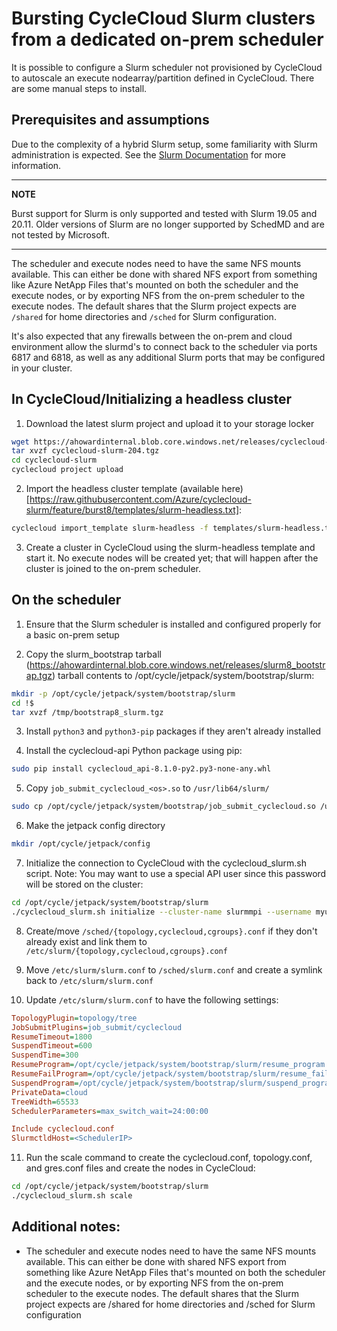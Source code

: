 # Bursting CycleCloud Slurm clusters from a dedicated on-prem scheduler

It is possible to configure a Slurm scheduler not provisioned by CycleCloud to autoscale an execute nodearray/partition defined in CycleCloud. There are some manual steps to install.

## Prerequisites and assumptions
Due to the complexity of a hybrid Slurm setup, some familiarity with Slurm administration is expected. See the [Slurm Documentation](https://slurm.schedmd.com/) for more information.

---
**NOTE**

Burst support for Slurm is only supported and tested with Slurm 19.05 and 20.11. Older versions of Slurm are no longer supported by SchedMD and are not tested by Microsoft.

---

The scheduler and execute nodes need to have the same NFS mounts available. This can either be done with shared NFS export from something like Azure NetApp Files that's mounted on both the scheduler and the execute nodes, or by exporting NFS from the on-prem scheduler to the execute nodes. The default shares that the Slurm project expects are `/shared` for home directories and `/sched` for Slurm configuration.

It's also expected that any firewalls between the on-prem and cloud environment allow the slurmd's to connect back to the scheduler via ports 6817 and 6818, as well as any additional Slurm ports that may be configured in your cluster.

## In CycleCloud/Initializing a headless cluster

1) Download the latest slurm project and upload it to your storage locker

```bash
wget https://ahowardinternal.blob.core.windows.net/releases/cyclecloud-slurm-204.tgz
tar xvzf cyclecloud-slurm-204.tgz
cd cyclecloud-slurm
cyclecloud project upload
```

2) Import the headless cluster template (available here)[https://raw.githubusercontent.com/Azure/cyclecloud-slurm/feature/burst8/templates/slurm-headless.txt]:

```bash
cyclecloud import_template slurm-headless -f templates/slurm-headless.txt -c slurm
```

3) Create a cluster in CycleCloud using the slurm-headless template and start it. No execute nodes will be created yet; that will happen after the cluster is joined to the on-prem scheduler.

## On the scheduler

1) Ensure that the Slurm scheduler is installed and configured properly for a basic on-prem setup

2) Copy the slurm_bootstrap tarball (https://ahowardinternal.blob.core.windows.net/releases/slurm8_bootstrap.tgz) tarball contents to /opt/cycle/jetpack/system/bootstrap/slurm:

```bash
mkdir -p /opt/cycle/jetpack/system/bootstrap/slurm
cd !$
tar xvzf /tmp/bootstrap8_slurm.tgz
```

3) Install `python3` and `python3-pip` packages if they aren't already installed

4) Install the cyclecloud-api Python package using pip:

```bash
sudo pip install cyclecloud_api-8.1.0-py2.py3-none-any.whl
```

5) Copy `job_submit_cyclecloud_<os>.so` to `/usr/lib64/slurm/`

```bash
sudo cp /opt/cycle/jetpack/system/bootstrap/job_submit_cyclecloud.so /usr/lib64/slurm/
```

6) Make the jetpack config directory

```bash
mkdir /opt/cycle/jetpack/config
```

7) Initialize the connection to CycleCloud with the cyclecloud_slurm.sh script. Note: You may want to use a special API user since this password will be stored on the cluster:

```bash
cd /opt/cycle/jetpack/system/bootstrap/slurm
./cyclecloud_slurm.sh initialize --cluster-name slurmmpi --username myuser --password mypass --url https://<cyclecloud_url> 
```

8) Create/move `/sched/{topology,cyclecloud,cgroups}.conf` if they don't already exist and link them to `/etc/slurm/{topology,cyclecloud,cgroups}.conf`

9) Move `/etc/slurm/slurm.conf` to `/sched/slurm.conf` and create a symlink back to `/etc/slurm/slurm.conf`

10) Update `/etc/slurm/slurm.conf` to have the following settings:

```ini
TopologyPlugin=topology/tree
JobSubmitPlugins=job_submit/cyclecloud
ResumeTimeout=1800
SuspendTimeout=600
SuspendTime=300
ResumeProgram=/opt/cycle/jetpack/system/bootstrap/slurm/resume_program.sh
ResumeFailProgram=/opt/cycle/jetpack/system/bootstrap/slurm/resume_fail_program.sh
SuspendProgram=/opt/cycle/jetpack/system/bootstrap/slurm/suspend_program.sh
PrivateData=cloud
TreeWidth=65533
SchedulerParameters=max_switch_wait=24:00:00

Include cyclecloud.conf
SlurmctldHost=<SchedulerIP>
```

11) Run the scale command to create the cyclecloud.conf, topology.conf, and gres.conf files and create the nodes in CycleCloud:

```bash
cd /opt/cycle/jetpack/system/bootstrap/slurm
./cyclecloud_slurm.sh scale
```


## Additional notes:

* The scheduler and execute nodes need to have the same NFS mounts available. This can either be done with shared NFS export from something like Azure NetApp Files that's mounted on both the scheduler and the execute nodes, or by exporting NFS from the on-prem scheduler to the execute nodes. The default shares that the Slurm project expects are /shared for home directories and /sched for Slurm configuration
